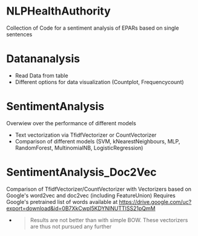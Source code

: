 # NLPHealthAuthority
Collection of Code for a sentiment analysis of EPARs based on single sentences

# Datananalysis
- Read Data from table
- Different options for data visualization (Countplot, Frequencycount)

# SentimentAnalysis
Overwiew over the performance of different models
- Text vectorization via TfidfVectorizer or CountVectorizer
- Comparison of different models (SVM, kNearestNeighbours, MLP, RandomForest, MultinomialNB, LogisticRegression)

# SentimentAnalysis_Doc2Vec
Comparison of TfidfVectorizer/CountVectorizer with Vectorizers based on Google's word2vec and doc2vec (including FeatureUnion)
Requires Google's pretrained list of words available at https://drive.google.com/uc?export=download&id=0B7XkCwpI5KDYNlNUTTlSS21pQmM
- > Results are not better than with simple BOW. These vectorizers are thus not pursued any further 

